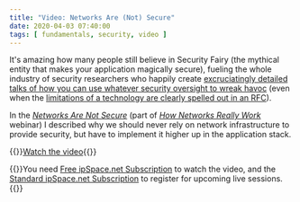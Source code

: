 ```yaml
---
title: "Video: Networks Are (Not) Secure"
date: 2020-04-03 07:40:00
tags: [ fundamentals, security, video ]
---
```

It's amazing how many people still believe in Security Fairy (the mythical entity that makes your application magically secure), fueling the whole industry of security researchers who happily create [excruciatingly detailed talks of how you can use whatever security oversight to wreak havoc](https://blog.ipspace.net/2018/11/omg-vxlan-is-still-insecure.html) (even when the [limitations of a technology are clearly spelled out in an RFC](https://tools.ietf.org/html/rfc7348#section-7)).

In the _[Networks Are Not Secure](https://my.ipspace.net/bin/get/Net101/F2.4%20-%20Networks%20Are%20%28Not%29%20Secure.mp4?doccode=Net101)_ (part of _[How Networks Really Work](https://www.ipspace.net/How_Networks_Really_Work)_ webinar) I described why we should never rely on network infrastructure to provide security, but have to implement it higher up in the application stack.

{{<jump>}}[Watch the video](https://my.ipspace.net/bin/get/Net101/F2.4%20-%20Networks%20Are%20%28Not%29%20Secure.mp4?doccode=Net101){{</jump>}}

{{<note info>}}You need [Free ipSpace.net Subscription](https://www.ipspace.net/Subscription/Free) to watch the video, and the [Standard ipSpace.net Subscription](https://www.ipspace.net/Subscription/) to register for upcoming live sessions.{{</note>}}

